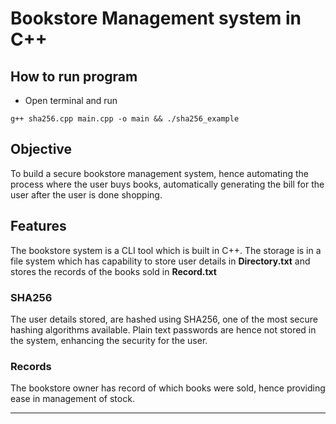 # Bookstore Management system in C++

## How to run program

- Open terminal and run 
```
g++ sha256.cpp main.cpp -o main && ./sha256_example
```

## Objective
To build a secure bookstore management system, hence automating the process where the user buys books, automatically generating the bill for the user after the user is done shopping.

## Features
The bookstore system is a CLI tool which is built in C++.
The storage is in a file system which has  capability to store user details in **Directory.txt** and stores the records of the books sold in **Record.txt**

### SHA256
The user details stored, are hashed using SHA256, one of the most secure hashing algorithms available.
Plain text passwords are hence not stored in the system, enhancing the security for the user.

### Records
The bookstore owner has record of which books were sold, hence providing ease in management of stock.

<hr />

